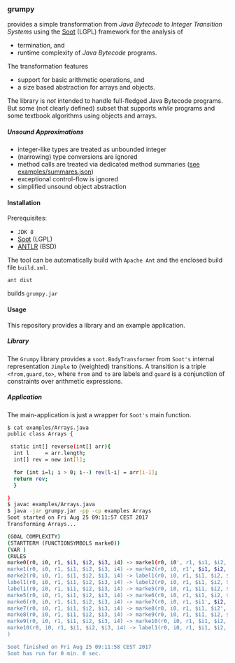 ### grumpy

provides a simple transformation from _Java Bytecode_ to _Integer Transition Systems_
using the [Soot](https://sable.github.io/soot) (LGPL) framework for the analysis of
  * termination, and
  * runtime complexity of _Java Bytecode_ programs.

The transformation features
  * support for basic arithmetic operations, and
  * a size based abstraction for arrays and objects.

The library is _not_ intended to handle full-fledged Java Bytecode programs.
But some (not clearly defined) subset that supports _while_ programs and some textbook algorithms using objects and arrays.

##### Unsound Approximations

  * integer-like types are treated as unbounded integer
  * (narrowing) type conversions are ignored
  * method calls are treated via dedicated method summaries ([see examples/summares.json](examples/summaries.json))
  * exceptional control-flow is ignored
  * simplified unsound object abstraction


#### Installation

Prerequisites:
  * `JDK 8`
  * [Soot](https://sable.github.io/soot) (LGPL)
  * [ANTLR](https://www.antlr.org) (BSD)

The tool can
be automatically build with `Apache Ant` and the enclosed build file
`build.xml`.
```
ant dist
```
builds `grumpy.jar`


#### Usage

This repository provides a library and an example application.

##### Library

The `Grumpy` library provides a `soot.BodyTransformer` from `Soot's` internal
representation `Jimple` to (weighted) transitions. A transition is a triple
`<from,guard,to>`, where `from` and `to` are labels and `guard` is
a conjunction of constraints over arithmetic expressions.


##### Application

The main-application is just a wrapper for `Soot's` main function.

```bash
$ cat examples/Arrays.java
public class Arrays {

 static int[] reverse(int[] arr){
  int l     = arr.length;
  int[] rev = new int[l];

  for (int i=l; i > 0; i--) rev[l-i] = arr[i-1];
  return rev;
  }

}
$ javac examples/Arrays.java
$ java -jar grumpy.jar -pp -cp examples Arrays
Soot started on Fri Aug 25 09:11:57 CEST 2017
Transforming Arrays...

(GOAL COMPLEXITY)
(STARTTERM (FUNCTIONSYMBOLS marke0))
(VAR )
(RULES
marke0(r0, i0, r1, $i1, $i2, $i3, i4) -> marke1(r0, i0', r1, $i1, $i2, $i3, i4) :|: i0' = r0 && i0' >= 0
marke1(r0, i0, r1, $i1, $i2, $i3, i4) -> marke2(r0, i0, r1', $i1, $i2, $i3, i4) :|: r1' = i0
marke2(r0, i0, r1, $i1, $i2, $i3, i4) -> label1(r0, i0, r1, $i1, $i2, $i3, i4') :|: i4' = i0
label1(r0, i0, r1, $i1, $i2, $i3, i4) -> label2(r0, i0, r1, $i1, $i2, $i3, i4) :|: i4 <= 0
label1(r0, i0, r1, $i1, $i2, $i3, i4) -> marke5(r0, i0, r1, $i1, $i2, $i3, i4) :|: i4 > 0
marke5(r0, i0, r1, $i1, $i2, $i3, i4) -> marke6(r0, i0, r1, $i1, $i2, $i3', i4) :|: $i3' = (i0 - i4)
marke6(r0, i0, r1, $i1, $i2, $i3, i4) -> marke7(r0, i0, r1, $i1', $i2, $i3, i4) :|: $i1' = (i4 - 1)
marke7(r0, i0, r1, $i1, $i2, $i3, i4) -> marke8(r0, i0, r1, $i1, $i2', $i3, i4) :|: $i2' = fresh_0
marke8(r0, i0, r1, $i1, $i2, $i3, i4) -> marke9(r0, i0, r1, $i1, $i2, $i3, i4)
marke9(r0, i0, r1, $i1, $i2, $i3, i4) -> marke10(r0, i0, r1, $i1, $i2, $i3, i4') :|: i4' = (i4 + (-1))
marke10(r0, i0, r1, $i1, $i2, $i3, i4) -> label1(r0, i0, r1, $i1, $i2, $i3, i4)
)

Soot finished on Fri Aug 25 09:11:58 CEST 2017
Soot has run for 0 min. 0 sec.
```

